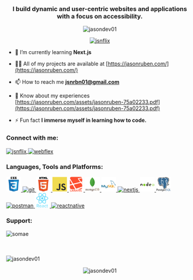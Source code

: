 <h3 align="center">
  I build dynamic and user-centric websites and applications with a focus on accessibility.
</h3>

<p align="center"> 
  <img src="https://komarev.com/ghpvc/?username=jasondev01&label=Profile%20views&color=0e75b6&style=flat" alt="jasondev01" /> 
</p>

<p align="center"> <a href="https://twitter.com/jsnflix" target="blank"><img src="https://img.shields.io/twitter/follow/jsnflix?logo=twitter&style=for-the-badge" alt="jsnflix" /></a> </p>

- 🌱 I’m currently learning **Next.js**

- 👨‍💻 All of my projects are available at [https://jasonruben.com/](https://jasonruben.com/)

- 📫 How to reach me **jsnrbn01@gmail.com**

- 📄 Know about my experiences [https://jasonruben.com/assets/jasonruben-75a02233.pdf](https://jasonruben.com/assets/jasonruben-75a02233.pdf)

- ⚡ Fun fact **I immerse myself in learning how to code.**

<h3 align="left">Connect with me:</h3>
<p align="left">
  <a href="https://twitter.com/jsnflix" target="blank">
    <img align="center" src="https://raw.githubusercontent.com/rahuldkjain/github-profile-readme-generator/master/src/images/icons/Social/twitter.svg" alt="jsnflix" height="30" width="40" />
  </a>
  <a href="https://linkedin.com/in/webflex" target="blank">
    <img align="center" src="https://raw.githubusercontent.com/rahuldkjain/github-profile-readme-generator/master/src/images/icons/Social/linked-in-alt.svg" alt="webflex" height="30" width="40" />
  </a>
</p>

<h3 align="left">Languages, Tools and Platforms:</h3>
<p align="left"> 
  <a href="https://www.w3schools.com/css/" target="_blank" rel="noreferrer"> 
    <img src="https://raw.githubusercontent.com/devicons/devicon/master/icons/css3/css3-original-wordmark.svg" alt="css3" width="40" height="40"/>
  </a> 
  <a href="https://git-scm.com/" target="_blank" rel="noreferrer"> 
    <img src="https://www.vectorlogo.zone/logos/git-scm/git-scm-icon.svg" alt="git" width="40" height="40"/> 
  </a> 
  <a href="https://www.w3.org/html/" target="_blank" rel="noreferrer"> 
    <img src="https://raw.githubusercontent.com/devicons/devicon/master/icons/html5/html5-original-wordmark.svg" alt="html5" width="40" height="40"/> 
  </a> 
  <a href="https://developer.mozilla.org/en-US/docs/Web/JavaScript" target="_blank" rel="noreferrer"> 
    <img src="https://raw.githubusercontent.com/devicons/devicon/master/icons/javascript/javascript-original.svg" alt="javascript" width="40" height="40"/> 
  </a> 
  <a href="https://laravel.com/" target="_blank" rel="noreferrer"> 
    <img src="https://raw.githubusercontent.com/devicons/devicon/master/icons/laravel/laravel-plain-wordmark.svg" alt="laravel" width="40" height="40"/> 
  </a> 
  <a href="https://www.mongodb.com/" target="_blank" rel="noreferrer"> 
    <img src="https://raw.githubusercontent.com/devicons/devicon/master/icons/mongodb/mongodb-original-wordmark.svg" alt="mongodb" width="40" height="40"/> 
  </a> 
  <a href="https://www.mysql.com/" target="_blank" rel="noreferrer"> 
    <img src="https://raw.githubusercontent.com/devicons/devicon/master/icons/mysql/mysql-original-wordmark.svg" alt="mysql" width="40" height="40"/> 
  </a> 
  <a href="https://nextjs.org/" target="_blank" rel="noreferrer"> 
    <img src="https://cdn.worldvectorlogo.com/logos/nextjs-2.svg" alt="nextjs" width="40" height="40"/> 
  </a> 
  <a href="https://nodejs.org" target="_blank" rel="noreferrer"> 
    <img src="https://raw.githubusercontent.com/devicons/devicon/master/icons/nodejs/nodejs-original-wordmark.svg" alt="nodejs" width="40" height="40"/> 
  </a> 
  <a href="https://www.postgresql.org" target="_blank" rel="noreferrer"> 
    <img src="https://raw.githubusercontent.com/devicons/devicon/master/icons/postgresql/postgresql-original-wordmark.svg" alt="postgresql" width="40" height="40"/> 
  </a> 
  <a href="https://postman.com" target="_blank" rel="noreferrer"> 
    <img src="https://www.vectorlogo.zone/logos/getpostman/getpostman-icon.svg" alt="postman" width="40" height="40"/> 
  </a> <a href="https://reactjs.org/" target="_blank" rel="noreferrer"> 
    <img src="https://raw.githubusercontent.com/devicons/devicon/master/icons/react/react-original-wordmark.svg" alt="react" width="40" height="40"/> 
  </a> 
  <a href="https://reactnative.dev/" target="_blank" rel="noreferrer">
    <img src="https://reactnative.dev/img/header_logo.svg" alt="reactnative" width="40" height="40"/> 
  </a> 
</p>

<h3 align="left">Support:</h3>
<p>
  <a href="https://www.buymeacoffee.com/somae"> 
    <img align="left" src="https://cdn.buymeacoffee.com/buttons/v2/default-yellow.png" height="50" width="210" alt="somae" />
  </a>
</p>

<br>
<br>
<br>

<p>
  <img align="center" src="https://github-readme-stats.vercel.app/api/top-langs?username=jasondev01&show_icons=true&theme=dark&locale=en&layout=compact" alt="jasondev01" />
</p>

<p align="center">
  <img align="center" src="https://github-readme-streak-stats.herokuapp.com/?user=jasondev01&theme=dark" alt="jasondev01" />
</p>
